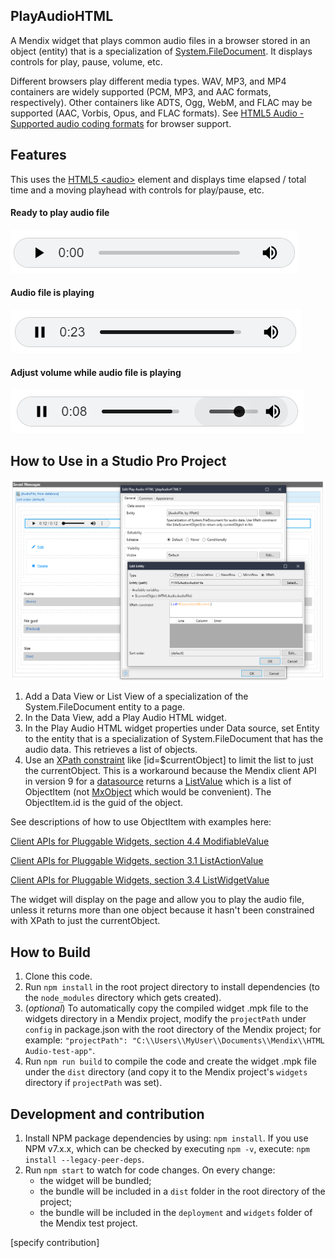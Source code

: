 ## PlayAudioHTML
A Mendix widget that plays common audio files in a browser stored in an 
object (entity) that is a specialization of [System.FileDocument](https://docs.mendix.com/howto8/data-models/working-with-images-and-files/). 
It displays controls for play, pause, volume, etc.

Different browsers play different media types. WAV, MP3, and MP4 containers 
are widely supported (PCM, MP3, and AAC formats, respectively). Other 
containers like ADTS, Ogg, WebM, and FLAC may be supported (AAC, Vorbis, 
Opus, and FLAC formats). See [HTML5 Audio - Supported audio coding formats](https://en.wikipedia.org/wiki/HTML5_audio#Supported_audio_coding_formats) 
for browser support.

## Features
This uses the [HTML5 
\<audio>](https://developer.mozilla.org/en-US/docs/Web/HTML/Element/audio) 
element and displays time elapsed / total time and a moving playhead with 
controls for play/pause, etc.

#### Ready to play audio file

![PlayAudio.png](readme-images/PlayAudio.png)

#### Audio file is playing

![PauseAudio.png](readme-images/PauseAudio.png)

#### Adjust volume while audio file is playing

![VolumAudio.png](readme-images/VolumeAudio.png)

## How to Use in a Studio Pro Project

![ConfigurePlayAudioWidget.png](readme-images/ConfigurePlayAudioWidget.png)

1. Add a Data View or List View of a specialization of the System.FileDocument 
entity to a page.
2. In the Data View, add a Play Audio HTML widget.
3. In the Play Audio HTML widget properties under Data source, set Entity 
to the entity that is a specialization of System.FileDocument that has the 
audio data. This retrieves a list of objects.
4. Use an [XPath constraint](https://docs.mendix.com/refguide/xpath-keywords-and-system-variables/) 
like [id=$currentObject] to limit the list to just the currentObject. This 
is a workaround because the Mendix client API in version 9 for a [datasource](https://docs.mendix.com/apidocs-mxsdk/apidocs/pluggable-widgets-property-types-9/#datasource) 
returns a [ListValue](https://docs.mendix.com/apidocs-mxsdk/apidocs/pluggable-widgets-client-apis-list-values/#listvalue) 
which is a list of ObjectItem (not [MxObject](https://apidocs.rnd.mendix.com/9/client/mendix_lib_MxObject.html) 
which would be convenient). The ObjectItem.id is the guid of the object.

See descriptions of how to use ObjectItem with examples here:

[Client APIs for Pluggable Widgets, section 4.4 ModifiableValue](https://docs.mendix.com/apidocs-mxsdk/apidocs/pluggable-widgets-client-apis/#modifiable-value)

[Client APIs for Pluggable Widgets, section 3.1 ListActionValue](https://docs.mendix.com/apidocs-mxsdk/apidocs/pluggable-widgets-client-apis-list-values/#listactionvalue)

[Client APIs for Pluggable Widgets, section 3.4 ListWidgetValue](https://docs.mendix.com/apidocs-mxsdk/apidocs/pluggable-widgets-client-apis-list-values/#listwidgetvalue)

The widget will display on the page and allow you to play the audio file, 
unless it returns more than one object because it hasn't been constrained 
with XPath to just the currentObject.

## How to Build

1. Clone this code.
2. Run `npm install` in the root project directory to install dependencies 
(to the `node_modules` directory which gets created).
3. (_optional_) To automatically copy the compiled widget .mpk file to the 
widgets directory in a Mendix project, modify the `projectPath` under 
`config` in package.json with the root directory of the Mendix project; 
for example: `"projectPath": "C:\\Users\\MyUser\\Documents\\Mendix\\HTML Audio-test-app"`.
4. Run `npm run build` to compile the code and create the widget .mpk 
file under the `dist` directory (and copy it to the Mendix project's 
`widgets` directory if `projectPath` was set).

## Development and contribution

1. Install NPM package dependencies by using: `npm install`. If you use NPM v7.x.x, which can be checked by executing `npm -v`, execute: `npm install --legacy-peer-deps`.
1. Run `npm start` to watch for code changes. On every change:
    - the widget will be bundled;
    - the bundle will be included in a `dist` folder in the root directory of the project;
    - the bundle will be included in the `deployment` and `widgets` folder of the Mendix test project.

[specify contribution]

